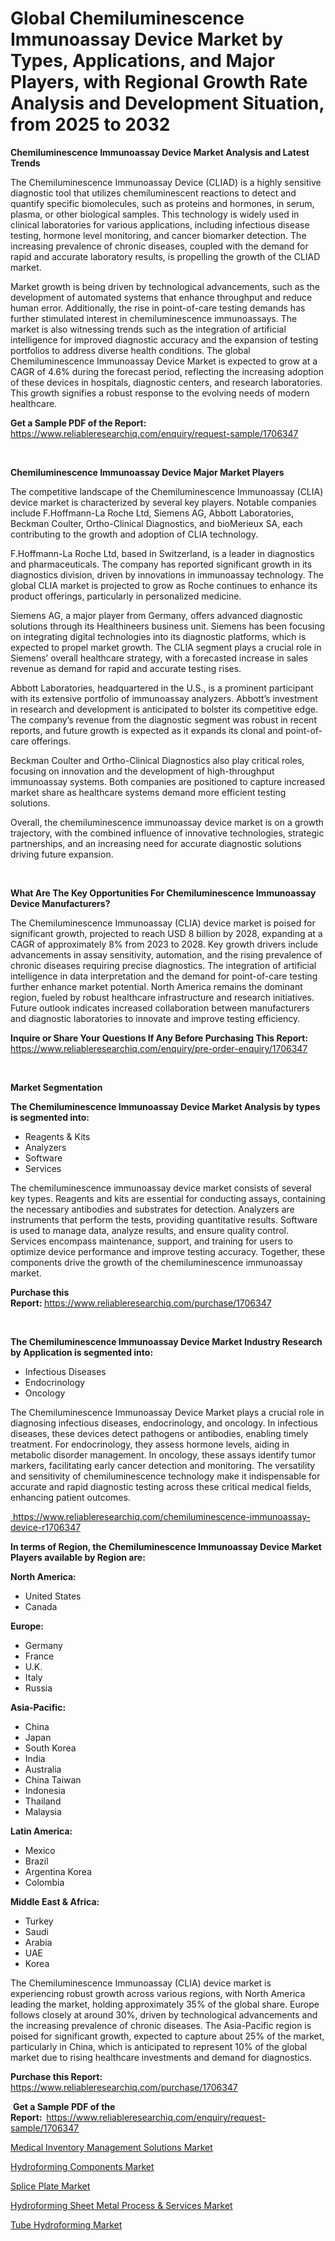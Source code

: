 <p><h1>Global Chemiluminescence Immunoassay Device Market by Types, Applications, and Major Players, with Regional Growth Rate Analysis and Development Situation, from 2025 to 2032</h1></p><p><strong>Chemiluminescence Immunoassay Device Market Analysis and Latest Trends</strong></p>
<p><p>The Chemiluminescence Immunoassay Device (CLIAD) is a highly sensitive diagnostic tool that utilizes chemiluminescent reactions to detect and quantify specific biomolecules, such as proteins and hormones, in serum, plasma, or other biological samples. This technology is widely used in clinical laboratories for various applications, including infectious disease testing, hormone level monitoring, and cancer biomarker detection. The increasing prevalence of chronic diseases, coupled with the demand for rapid and accurate laboratory results, is propelling the growth of the CLIAD market.</p><p>Market growth is being driven by technological advancements, such as the development of automated systems that enhance throughput and reduce human error. Additionally, the rise in point-of-care testing demands has further stimulated interest in chemiluminescence immunoassays. The market is also witnessing trends such as the integration of artificial intelligence for improved diagnostic accuracy and the expansion of testing portfolios to address diverse health conditions. The global Chemiluminescence Immunoassay Device Market is expected to grow at a CAGR of 4.6% during the forecast period, reflecting the increasing adoption of these devices in hospitals, diagnostic centers, and research laboratories. This growth signifies a robust response to the evolving needs of modern healthcare.</p></p>
<p><strong>Get a Sample PDF of the Report:&nbsp;</strong> <a href="https://www.reliableresearchiq.com/enquiry/request-sample/1706347?utm_campaign=1834&utm_medium=2&utm_source=Github&utm_content=ia&utm_term=27032025&utm_id=chemiluminescence-immunoassay-device">https://www.reliableresearchiq.com/enquiry/request-sample/1706347</a></p>
<p>&nbsp;</p>
<p><strong>Chemiluminescence Immunoassay Device Major Market Players</strong></p>
<p><p>The competitive landscape of the Chemiluminescence Immunoassay (CLIA) device market is characterized by several key players. Notable companies include F.Hoffmann-La Roche Ltd, Siemens AG, Abbott Laboratories, Beckman Coulter, Ortho-Clinical Diagnostics, and bioMerieux SA, each contributing to the growth and adoption of CLIA technology.</p><p>F.Hoffmann-La Roche Ltd, based in Switzerland, is a leader in diagnostics and pharmaceuticals. The company has reported significant growth in its diagnostics division, driven by innovations in immunoassay technology. The global CLIA market is projected to grow as Roche continues to enhance its product offerings, particularly in personalized medicine.</p><p>Siemens AG, a major player from Germany, offers advanced diagnostic solutions through its Healthineers business unit. Siemens has been focusing on integrating digital technologies into its diagnostic platforms, which is expected to propel market growth. The CLIA segment plays a crucial role in Siemens’ overall healthcare strategy, with a forecasted increase in sales revenue as demand for rapid and accurate testing rises.</p><p>Abbott Laboratories, headquartered in the U.S., is a prominent participant with its extensive portfolio of immunoassay analyzers. Abbott’s investment in research and development is anticipated to bolster its competitive edge. The company’s revenue from the diagnostic segment was robust in recent reports, and future growth is expected as it expands its clonal and point-of-care offerings.</p><p>Beckman Coulter and Ortho-Clinical Diagnostics also play critical roles, focusing on innovation and the development of high-throughput immunoassay systems. Both companies are positioned to capture increased market share as healthcare systems demand more efficient testing solutions.</p><p>Overall, the chemiluminescence immunoassay device market is on a growth trajectory, with the combined influence of innovative technologies, strategic partnerships, and an increasing need for accurate diagnostic solutions driving future expansion.</p></p>
<p>&nbsp;</p>
<p><strong>What Are The Key Opportunities For Chemiluminescence Immunoassay Device Manufacturers?</strong></p>
<p><p>The Chemiluminescence Immunoassay (CLIA) device market is poised for significant growth, projected to reach USD 8 billion by 2028, expanding at a CAGR of approximately 8% from 2023 to 2028. Key growth drivers include advancements in assay sensitivity, automation, and the rising prevalence of chronic diseases requiring precise diagnostics. The integration of artificial intelligence in data interpretation and the demand for point-of-care testing further enhance market potential. North America remains the dominant region, fueled by robust healthcare infrastructure and research initiatives. Future outlook indicates increased collaboration between manufacturers and diagnostic laboratories to innovate and improve testing efficiency.</p></p>
<p><strong>Inquire or Share Your Questions If Any Before Purchasing This Report:</strong> <a href="https://www.reliableresearchiq.com/enquiry/pre-order-enquiry/1706347?utm_campaign=1834&utm_medium=2&utm_source=Github&utm_content=ia&utm_term=27032025&utm_id=chemiluminescence-immunoassay-device">https://www.reliableresearchiq.com/enquiry/pre-order-enquiry/1706347</a></p>
<p>&nbsp;</p>
<p><strong>Market Segmentation</strong></p>
<p><strong>The Chemiluminescence Immunoassay Device Market Analysis by types is segmented into:</strong></p>
<p><ul><li>Reagents & Kits</li><li>Analyzers</li><li>Software</li><li>Services</li></ul></p>
<p><p>The chemiluminescence immunoassay device market consists of several key types. Reagents and kits are essential for conducting assays, containing the necessary antibodies and substrates for detection. Analyzers are instruments that perform the tests, providing quantitative results. Software is used to manage data, analyze results, and ensure quality control. Services encompass maintenance, support, and training for users to optimize device performance and improve testing accuracy. Together, these components drive the growth of the chemiluminescence immunoassay market.</p></p>
<p><strong>Purchase this Report:&nbsp;</strong><a href="https://www.reliableresearchiq.com/purchase/1706347?utm_campaign=1834&utm_medium=2&utm_source=Github&utm_content=ia&utm_term=27032025&utm_id=chemiluminescence-immunoassay-device">https://www.reliableresearchiq.com/purchase/1706347</a></p>
<p>&nbsp;</p>
<p><strong>The Chemiluminescence Immunoassay Device Market Industry Research by Application is segmented into:</strong></p>
<p><ul><li>Infectious Diseases</li><li>Endocrinology</li><li>Oncology</li></ul></p>
<p><p>The Chemiluminescence Immunoassay Device Market plays a crucial role in diagnosing infectious diseases, endocrinology, and oncology. In infectious diseases, these devices detect pathogens or antibodies, enabling timely treatment. For endocrinology, they assess hormone levels, aiding in metabolic disorder management. In oncology, these assays identify tumor markers, facilitating early cancer detection and monitoring. The versatility and sensitivity of chemiluminescence technology make it indispensable for accurate and rapid diagnostic testing across these critical medical fields, enhancing patient outcomes.</p></p>
<p><a href="https://www.reliableresearchiq.com/chemiluminescence-immunoassay-device-r1706347?utm_campaign=1834&utm_medium=2&utm_source=Github&utm_content=ia&utm_term=27032025&utm_id=chemiluminescence-immunoassay-device">&nbsp;https://www.reliableresearchiq.com/chemiluminescence-immunoassay-device-r1706347</a></p>
<p><strong>In terms of Region, the Chemiluminescence Immunoassay Device Market Players available by Region are:</strong></p>
<p>
    <p> <strong> North America: </strong>
        <ul>
            <li>United States</li>
            <li>Canada</li>
        </ul>
        </p> 
    <p> <strong> Europe: </strong>
        <ul>
            <li>Germany</li>
            <li>France</li>
            <li>U.K.</li>
            <li>Italy</li>
            <li>Russia</li>
        </ul>
        </p> 
    <p> <strong> Asia-Pacific: </strong>
        <ul>
            <li>China</li>
            <li>Japan</li>
            <li>South Korea</li>
            <li>India</li>
            <li>Australia</li>
            <li>China Taiwan</li>
            <li>Indonesia</li>
            <li>Thailand</li>
            <li>Malaysia</li>
        </ul>
        </p> 
    <p> <strong> Latin America: </strong>
        <ul>
            <li>Mexico</li>
            <li>Brazil</li>
            <li>Argentina Korea</li>
            <li>Colombia</li>
        </ul>
        </p> 
    <p> <strong> Middle East & Africa: </strong>
        <ul>
            <li>Turkey</li>
            <li>Saudi</li>
            <li>Arabia</li>
            <li>UAE</li>
            <li>Korea</li>
        </ul>
    </p>
    </p>
<p><p>The Chemiluminescence Immunoassay (CLIA) device market is experiencing robust growth across various regions, with North America leading the market, holding approximately 35% of the global share. Europe follows closely at around 30%, driven by technological advancements and the increasing prevalence of chronic diseases. The Asia-Pacific region is poised for significant growth, expected to capture about 25% of the market, particularly in China, which is anticipated to represent 10% of the global market due to rising healthcare investments and demand for diagnostics.</p></p>
<p><strong>Purchase this Report: </strong><a href="https://www.reliableresearchiq.com/purchase/1706347?utm_campaign=1834&utm_medium=2&utm_source=Github&utm_content=ia&utm_term=27032025&utm_id=chemiluminescence-immunoassay-device">https://www.reliableresearchiq.com/purchase/1706347</a></p>
<p>&nbsp;<strong>Get a Sample PDF of the Report:&nbsp;&nbsp;</strong><a href="https://www.reliableresearchiq.com/enquiry/request-sample/1706347?utm_campaign=1834&utm_medium=2&utm_source=Github&utm_content=ia&utm_term=27032025&utm_id=chemiluminescence-immunoassay-device">https://www.reliableresearchiq.com/enquiry/request-sample/1706347</a></p>
<p><strong></strong></p>
<p><p><a href="https://github.com/dafertsuria/Market-Research-Report-List-1/blob/main/medical-inventory-management-solutions-market.md?utm_campaign=1834&utm_medium=2&utm_source=Github&utm_content=ia&utm_term=27032025&utm_id=chemiluminescence-immunoassay-device">Medical Inventory Management Solutions Market</a></p><p><a href="https://github.com/rocicbenton/Market-Research-Report-List-1/blob/main/hydroforming-components-market.md?utm_campaign=1834&utm_medium=2&utm_source=Github&utm_content=ia&utm_term=27032025&utm_id=chemiluminescence-immunoassay-device">Hydroforming Components Market</a></p><p><a href="https://github.com/shroffuhpa/Market-Research-Report-List-1/blob/main/splice-plate-market.md?utm_campaign=1834&utm_medium=2&utm_source=Github&utm_content=ia&utm_term=27032025&utm_id=chemiluminescence-immunoassay-device">Splice Plate Market</a></p><p><a href="https://github.com/reeseberro3j/Market-Research-Report-List-1/blob/main/hydroforming-sheet-metal-process-services-market.md?utm_campaign=1834&utm_medium=2&utm_source=Github&utm_content=ia&utm_term=27032025&utm_id=chemiluminescence-immunoassay-device">Hydroforming Sheet Metal Process & Services Market</a></p><p><a href="https://github.com/billejuman43/Market-Research-Report-List-1/blob/main/tube-hydroforming-market.md?utm_campaign=1834&utm_medium=2&utm_source=Github&utm_content=ia&utm_term=27032025&utm_id=chemiluminescence-immunoassay-device">Tube Hydroforming Market</a></p></p>